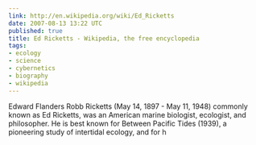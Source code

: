 ```yaml
---
link: http://en.wikipedia.org/wiki/Ed_Ricketts
date: 2007-08-13 13:22 UTC
published: true
title: Ed Ricketts - Wikipedia, the free encyclopedia
tags:
- ecology
- science
- cybernetics
- biography
- wikipedia
---
```


Edward Flanders Robb Ricketts (May 14, 1897 - May 11, 1948) commonly known as Ed Ricketts, was an American marine biologist, ecologist, and philosopher. He is best known for Between Pacific Tides (1939), a pioneering study of intertidal ecology, and for h
